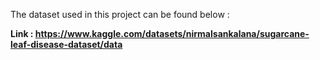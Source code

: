 The dataset used in this project can be found below : 

**Link : https://www.kaggle.com/datasets/nirmalsankalana/sugarcane-leaf-disease-dataset/data** 
